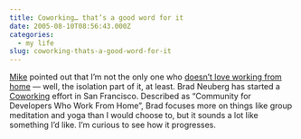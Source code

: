 ```yaml
---
title: Coworking… that’s a good word for it
date: 2005-08-10T08:56:43.000Z
categories:
  - my life
slug: coworking-thats-a-good-word-for-it
---
```

[Mike][1]  pointed out that I’m not the only one who [doesn’t love working from home][2]  — well, the isolation part of it, at least. Brad Neuberg has started a [Coworking][3]  effort in San Francisco. Described as “Community for Developers Who Work From Home”, Brad focuses more on things like group meditation and yoga than I would choose to, but it sounds a lot like something I’d like. I’m curious to see how it progresses.



 [1]: http://gondwanaland.com/mlog/
 [2]: http://yergler.net/blog/archives/2005/07/08/recurring-problems
 [3]: http://codinginparadise.org/weblog/2005/08/coworking-community-for-developers-who.html
